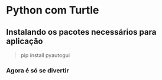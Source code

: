 # Python com Turtle

## Instalando os pacotes necessários para aplicação
> pip install pyautogui

### Agora é só se divertir